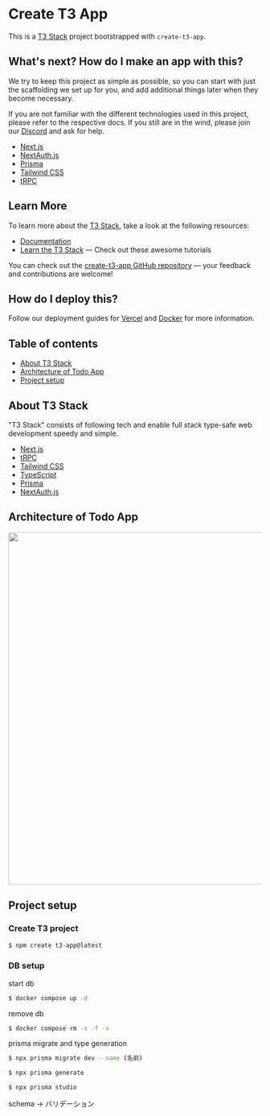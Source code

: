 # Create T3 App

This is a [T3 Stack](https://create.t3.gg/) project bootstrapped with `create-t3-app`.

## What's next? How do I make an app with this?

We try to keep this project as simple as possible, so you can start with just the scaffolding we set up for you, and add additional things later when they become necessary.

If you are not familiar with the different technologies used in this project, please refer to the respective docs. If you still are in the wind, please join our [Discord](https://t3.gg/discord) and ask for help.

- [Next.js](https://nextjs.org)
- [NextAuth.js](https://next-auth.js.org)
- [Prisma](https://prisma.io)
- [Tailwind CSS](https://tailwindcss.com)
- [tRPC](https://trpc.io)

## Learn More

To learn more about the [T3 Stack](https://create.t3.gg/), take a look at the following resources:

- [Documentation](https://create.t3.gg/)
- [Learn the T3 Stack](https://create.t3.gg/en/faq#what-learning-resources-are-currently-available) — Check out these awesome tutorials

You can check out the [create-t3-app GitHub repository](https://github.com/t3-oss/create-t3-app) — your feedback and contributions are welcome!

## How do I deploy this?

Follow our deployment guides for [Vercel](https://create.t3.gg/en/deployment/vercel) and [Docker](https://create.t3.gg/en/deployment/docker) for more information.

## Table of contents

- <a href="#about">About T3 Stack</a>
- <a href="#architecture">Architecture of Todo App</a>
- <a href="#project-setup">Project setup</a>

<h2 id="about">About T3 Stack</h2>

"T3 Stack" consists of following tech and enable full stack type-safe web development speedy and simple.

- [Next.js](https://nextjs.org)
- [tRPC](https://trpc.io)
- [Tailwind CSS](https://tailwindcss.com)
- [TypeScript](https://typescriptlang.org)
- [Prisma](https://prisma.io)
- [NextAuth.js](https://next-auth.js.org)

<h2 id="architecture">Architecture of Todo App</h2>

<img src="./architecture.png" width="700px"/>

<h2 id="project-setup">Project setup</h2>

### Create T3 project

```bash
$ npm create t3-app@latest
```

### DB setup

start db

```bash
$ docker compose up -d
```

remove db

```bash
$ docker compose rm -s -f -v
```

prisma migrate and type generation

```bash
$ npx prisma migrate dev --name (名前)
```

```bash
$ npx prisma generate
```

```bash
$ npx prisma studio
```

schema -> バリデーション